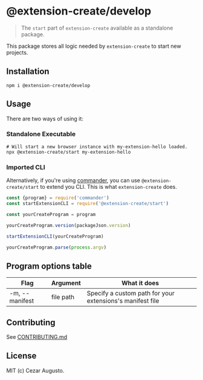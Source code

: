 # @extension-create/develop

> The `start` part of `extension-create` available as a standalone package.

This package stores all logic needed by `extension-create` to start new projects.

## Installation

```
npm i @extension-create/develop
```

## Usage

There are two ways of using it:

### Standalone Executable

```
# Will start a new browser instance with my-extension-hello loaded.
npx @extension-create/start my-extension-hello
```

### Imported CLI

Alternatively, if you're using [commander](https://github.com/tj/commander.js), you can use `@extension-create/start` to extend you CLI. This is what `extension-create` does.

```js
const {program} = require('commander')
const startExtensionCLI = require('@extension-create/start')

const yourCreateProgram = program

yourCreateProgram.version(packageJson.version)

startExtensionCLI(yourCreateProgram)

yourCreateProgram.parse(process.argv)
```

## Program options table

| Flag           | Argument  | What it does                                              |
| -------------- | --------- | --------------------------------------------------------- |
| -m, --manifest | file path | Specify a custom path for your extensions's manifest file |

## Contributing

See [CONTRIBUTING.md](CONTRIBUTING.md)

## License

MIT (c) Cezar Augusto.
